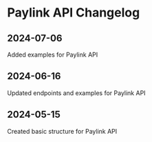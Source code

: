 # Paylink API Changelog

<include from="Snippets-PaylinkAPI.md" element-id="snippet-header" />

## 2024-07-06

Added examples for Paylink API

## 2024-06-16

Updated endpoints and examples for Paylink API

## 2024-05-15

Created basic structure for Paylink API